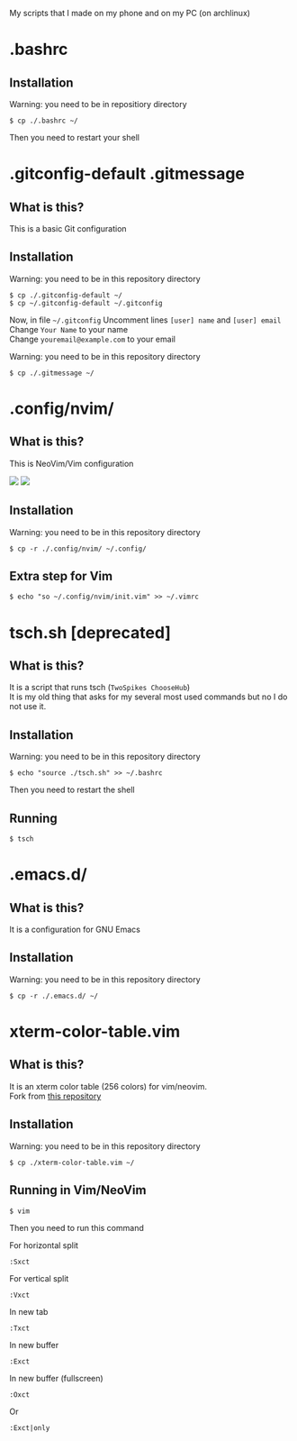 My scripts that I made on my phone and on my PC (on archlinux)

# .bashrc

## Installation

Warning: you need to be in repositiory directory
```console
$ cp ./.bashrc ~/
```

Then you need to restart your shell

# .gitconfig-default .gitmessage

## What is this?

This is a basic Git configuration

## Installation

Warning: you need to be in this repository directory
```console
$ cp ./.gitconfig-default ~/
$ cp ~/.gitconfig-default ~/.gitconfig
```
Now, in file `~/.gitconfig`
Uncomment lines `[user] name` and `[user] email`\
Change `Your Name` to your name\
Change `youremail@example.com` to your email

Warning: you need to be in this repository directory
```console
$ cp ./.gitmessage ~/
```

# .config/nvim/

## What is this?

This is NeoVim/Vim configuration

<img src=.github/images/Screenshot_2023-10-11-22-28-33-255_com.termux.png>
<img src=.github/images/Screenshot_2023-10-16-22-05-46-797_com.termux.png>

## Installation

Warning: you need to be in this repository directory
```console
$ cp -r ./.config/nvim/ ~/.config/
```

## Extra step for Vim

```console
$ echo "so ~/.config/nvim/init.vim" >> ~/.vimrc
```

# tsch.sh [deprecated]

## What is this?

It is a script that runs tsch (`TwoSpikes ChooseHub`)\
It is my old thing that asks for my several most used commands but no I do not use it.

## Installation

Warning: you need to be in this repository directory
```console
$ echo "source ./tsch.sh" >> ~/.bashrc
```

Then you need to restart the shell

## Running
```console
$ tsch
```

# .emacs.d/

## What is this?

It is a configuration for GNU Emacs

## Installation

Warning: you need to be in this repository directory
```console
$ cp -r ./.emacs.d/ ~/
```

# xterm-color-table.vim

## What is this?

It is an xterm color table (256 colors) for vim/neovim.\
Fork from [this repository](https://github.com/guns/xterm-color-table.vim)

## Installation

Warning: you need to be in this repository directory
```console
$ cp ./xterm-color-table.vim ~/
```

## Running in Vim/NeoVim

```console
$ vim
```

Then you need to run this command

For horizontal split
```
:Sxct
```

For vertical split
```
:Vxct
```

In new tab
```
:Txct
```

In new buffer
```
:Exct
```

In new buffer (fullscreen)
```
:Oxct
```
Or
```
:Exct|only
```
